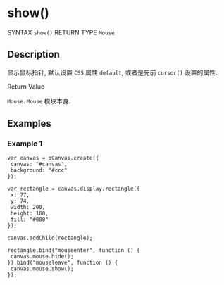 # show()

SYNTAX `show()` RETURN TYPE `Mouse` 

## Description 

显示鼠标指针, 默认设置 `CSS` 属性 `default`, 或者是先前 `cursor()` 设置的属性.

Return Value

`Mouse`. `Mouse` 模块本身.

## Examples

### Example 1

```
var canvas = oCanvas.create({
 canvas: "#canvas",
 background: "#ccc"
});

var rectangle = canvas.display.rectangle({
 x: 77,
 y: 74,
 width: 200,
 height: 100,
 fill: "#000"
});

canvas.addChild(rectangle);

rectangle.bind("mouseenter", function () {
 canvas.mouse.hide();
}).bind("mouseleave", function () {
 canvas.mouse.show();
});
```